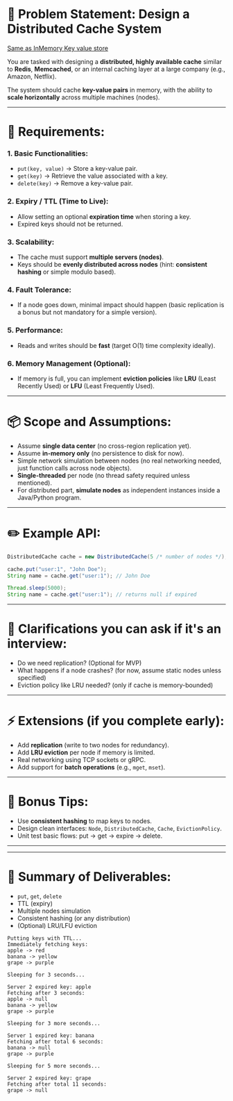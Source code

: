 
# 📄 Problem Statement: Design a Distributed Cache System

[Same as InMemory Key value store](../InMemoryKeyValueStore/Readme.md)

You are tasked with designing a **distributed, highly available cache** similar to **Redis**, **Memcached**, or an internal caching layer at a large company (e.g., Amazon, Netflix).

The system should cache **key-value pairs** in memory, with the ability to **scale horizontally** across multiple machines (nodes).

---

# 🧩 Requirements:

### 1. Basic Functionalities:
- `put(key, value)` → Store a key-value pair.
- `get(key)` → Retrieve the value associated with a key.
- `delete(key)` → Remove a key-value pair.

### 2. Expiry / TTL (Time to Live):
- Allow setting an optional **expiration time** when storing a key.
- Expired keys should not be returned.

### 3. Scalability:
- The cache must support **multiple servers (nodes)**.
- Keys should be **evenly distributed across nodes** (hint: **consistent hashing** or simple modulo based).

### 4. Fault Tolerance:
- If a node goes down, minimal impact should happen (basic replication is a bonus but not mandatory for a simple version).

### 5. Performance:
- Reads and writes should be **fast** (target O(1) time complexity ideally).

### 6. Memory Management (Optional):
- If memory is full, you can implement **eviction policies** like **LRU** (Least Recently Used) or **LFU** (Least Frequently Used).

---

# 📦 Scope and Assumptions:

- Assume **single data center** (no cross-region replication yet).
- Assume **in-memory only** (no persistence to disk for now).
- Simple network simulation between nodes (no real networking needed, just function calls across node objects).
- **Single-threaded** per node (no thread safety required unless mentioned).
- For distributed part, **simulate nodes** as independent instances inside a Java/Python program.
  
---

# ✏️ Example API:

```java
DistributedCache cache = new DistributedCache(5 /* number of nodes */);

cache.put("user:1", "John Doe");
String name = cache.get("user:1"); // John Doe

Thread.sleep(5000);
String name = cache.get("user:1"); // returns null if expired
```

---

# 💬 Clarifications you can ask if it's an interview:
- Do we need replication? (Optional for MVP)
- What happens if a node crashes? (for now, assume static nodes unless specified)
- Eviction policy like LRU needed? (only if cache is memory-bounded)

---

# ⚡ Extensions (if you complete early):
- Add **replication** (write to two nodes for redundancy).
- Add **LRU eviction** per node if memory is limited.
- Real networking using TCP sockets or gRPC.
- Add support for **batch operations** (e.g., `mget`, `mset`).

---

# 🚀 Bonus Tips:
- Use **consistent hashing** to map keys to nodes.
- Design clean interfaces: `Node`, `DistributedCache`, `Cache`, `EvictionPolicy`.
- Unit test basic flows: put → get → expire → delete.

---

---
# 🎯 Summary of Deliverables:
- `put`, `get`, `delete`
- TTL (expiry)
- Multiple nodes simulation
- Consistent hashing (or any distribution)
- (Optional) LRU/LFU eviction


```output
Putting keys with TTL...
Immediately fetching keys:
apple -> red
banana -> yellow
grape -> purple

Sleeping for 3 seconds...

Server 2 expired key: apple
Fetching after 3 seconds:
apple -> null
banana -> yellow
grape -> purple

Sleeping for 3 more seconds...

Server 1 expired key: banana
Fetching after total 6 seconds:
banana -> null
grape -> purple

Sleeping for 5 more seconds...

Server 2 expired key: grape
Fetching after total 11 seconds:
grape -> null
```
